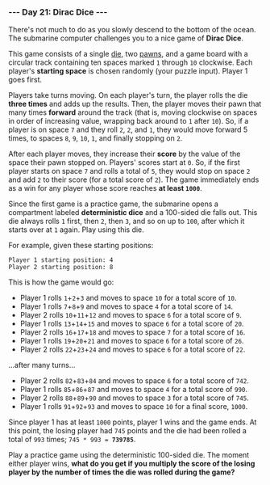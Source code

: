 ### --- Day 21: Dirac Dice ---

There's not much to do as you slowly descend to the bottom of the ocean.
The submarine computer challenges you to a nice game of **Dirac Dice**.

This game consists of a single [die](https://en.wikipedia.org/wiki/Dice), two [pawns](https://en.wikipedia.org/wiki/Glossary_of_board_games#piece), and a game board with a
circular track containing ten spaces marked `1` through `10` clockwise. Each
player's **starting space** is chosen randomly (your puzzle input). Player 1
goes first.

Players take turns moving. On each player's turn, the player rolls the die
**three times** and adds up the results. Then, the player moves their pawn that
many times **forward** around the track (that is, moving clockwise on spaces in
order of increasing value, wrapping back around to `1` after `10`). So, if a
player is on space `7` and they roll `2`, `2`, and `1`, they would move forward 5
times, to spaces `8`, `9`, `10`, `1`, and finally stopping on `2`.

After each player moves, they increase their **score** by the value of the
space their pawn stopped on. Players' scores start at `0`. So, if the first
player starts on space `7` and rolls a total of `5`, they would stop on space `2`
and add `2` to their score (for a total score of `2`). The game immediately
ends as a win for any player whose score reaches **at least `1000`**.

Since the first game is a practice game, the submarine opens a compartment
labeled **deterministic dice** and a 100-sided die falls out. This die always
rolls `1` first, then `2`, then `3`, and so on up to `100`, after which it starts
over at `1` again. Play using this die.

For example, given these starting positions:

```
Player 1 starting position: 4
Player 2 starting position: 8
```

This is how the game would go:

- Player 1 rolls `1`+`2`+`3` and moves to space `10` for a total score of `10`.
- Player 1 rolls `7`+`8`+`9` and moves to space `4` for a total score of `14`.
- Player 2 rolls `10`+`11`+`12` and moves to space `6` for a total score of `9`.
- Player 1 rolls `13`+`14`+`15` and moves to space `6` for a total score of `20`.
- Player 2 rolls `16`+`17`+`18` and moves to space `7` for a total score of `16`.
- Player 1 rolls `19`+`20`+`21` and moves to space `6` for a total score of `26`.
- Player 2 rolls `22`+`23`+`24` and moves to space `6` for a total score of `22`.

...after many turns...

- Player 2 rolls `82`+`83`+`84` and moves to space `6` for a total score of `742`.
- Player 1 rolls `85`+`86`+`87` and moves to space `4` for a total score of `990`.
- Player 2 rolls `88`+`89`+`90` and moves to space `3` for a total score of `745`.
- Player 1 rolls `91`+`92`+`93` and moves to space `10` for a final score, `1000`.

Since player 1 has at least `1000` points, player 1 wins and the game ends.
At this point, the losing player had `745` points and the die had been rolled
a total of `993` times; <code>745 \* 993 = <b>739785</b></code>.

Play a practice game using the deterministic 100-sided die. The moment
either player wins, **what do you get if you multiply the score of the losing
player by the number of times the die was rolled during the game?**
